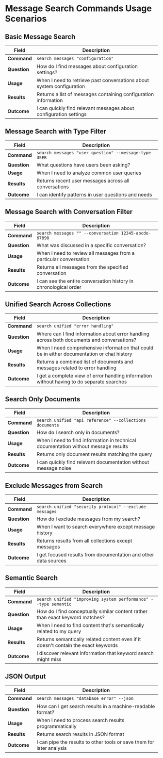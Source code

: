 # Message Search Commands Usage Scenarios

## Basic Message Search

| Field | Description |
|-------|-------------|
| **Command** | `search messages "configuration"` |
| **Question** | How do I find messages about configuration settings? |
| **Usage** | When I need to retrieve past conversations about system configuration |
| **Results** | Returns a list of messages containing configuration information |
| **Outcome** | I can quickly find relevant messages about configuration settings |

## Message Search with Type Filter

| Field | Description |
|-------|-------------|
| **Command** | `search messages "user question" --message-type USER` |
| **Question** | What questions have users been asking? |
| **Usage** | When I need to analyze common user queries |
| **Results** | Returns recent user messages across all conversations |
| **Outcome** | I can identify patterns in user questions and needs |

## Message Search with Conversation Filter

| Field | Description |
|-------|-------------|
| **Command** | `search messages "" --conversation 12345-abcde-67890` |
| **Question** | What was discussed in a specific conversation? |
| **Usage** | When I need to review all messages from a particular conversation |
| **Results** | Returns all messages from the specified conversation |
| **Outcome** | I can see the entire conversation history in chronological order |

## Unified Search Across Collections

| Field | Description |
|-------|-------------|
| **Command** | `search unified "error handling"` |
| **Question** | Where can I find information about error handling across both documents and conversations? |
| **Usage** | When I need comprehensive information that could be in either documentation or chat history |
| **Results** | Returns a combined list of documents and messages related to error handling |
| **Outcome** | I get a complete view of error handling information without having to do separate searches |

## Search Only Documents

| Field | Description |
|-------|-------------|
| **Command** | `search unified "api reference" --collections documents` |
| **Question** | How do I search only in documents? |
| **Usage** | When I need to find information in technical documentation without message results |
| **Results** | Returns only document results matching the query |
| **Outcome** | I can quickly find relevant documentation without message noise |

## Exclude Messages from Search

| Field | Description |
|-------|-------------|
| **Command** | `search unified "security protocol" --exclude messages` |
| **Question** | How do I exclude messages from my search? |
| **Usage** | When I want to search everywhere except message history |
| **Results** | Returns results from all collections except messages |
| **Outcome** | I get focused results from documentation and other data sources |

## Semantic Search

| Field | Description |
|-------|-------------|
| **Command** | `search unified "improving system performance" --type semantic` |
| **Question** | How do I find conceptually similar content rather than exact keyword matches? |
| **Usage** | When I need to find content that's semantically related to my query |
| **Results** | Returns semantically related content even if it doesn't contain the exact keywords |
| **Outcome** | I discover relevant information that keyword search might miss |

## JSON Output

| Field | Description |
|-------|-------------|
| **Command** | `search messages "database error" --json` |
| **Question** | How can I get search results in a machine-readable format? |
| **Usage** | When I need to process search results programmatically |
| **Results** | Returns search results in JSON format |
| **Outcome** | I can pipe the results to other tools or save them for later analysis |